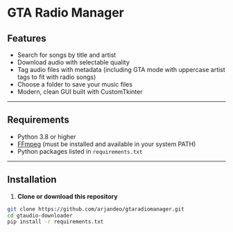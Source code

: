 # GTA Radio Manager


## Features

- Search for songs by title and artist  
- Download audio with selectable quality  
- Tag audio files with metadata (including GTA mode with uppercase artist tags to fit with radio songs)  
- Choose a folder to save your music files  
- Modern, clean GUI built with CustomTkinter  

---

## Requirements

- Python 3.8 or higher  
- [FFmpeg](https://ffmpeg.org/) (must be installed and available in your system PATH)  
- Python packages listed in `requirements.txt`  

---

## Installation

1. **Clone or download this repository**  
```bash
git clone https://github.com/arjandeo/gtaradiomanager.git
cd gtaudio-downloader
pip install -r requirements.txt
